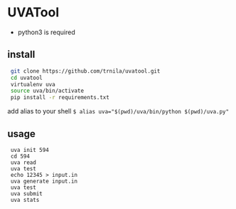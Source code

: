# UVATool
- python3 is required

## install
```bash
 git clone https://github.com/trnila/uvatool.git
 cd uvatool
 virtualenv uva
 source uva/bin/activate
 pip install -r requirements.txt
```

add alias to your shell
`$ alias uva="$(pwd)/uva/bin/python $(pwd)/uva.py" `

## usage
```
 uva init 594
 cd 594
 uva read
 uva test
 echo 12345 > input.in
 uva generate input.in
 uva test
 uva submit
 uva stats
```
